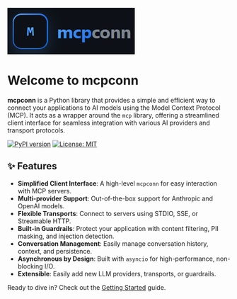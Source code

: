![mcpconn logo](images/logo.png)

# Welcome to mcpconn

**mcpconn** is a Python library that provides a simple and efficient way to connect your applications to AI models using the Model Context Protocol (MCP). It acts as a wrapper around the `mcp` library, offering a streamlined client interface for seamless integration with various AI providers and transport protocols.

[![PyPI version](https://badge.fury.io/py/mcpconn.svg)](https://badge.fury.io/py/mcpconn)
[![License: MIT](https://img.shields.io/badge/License-MIT-yellow.svg)](https://opensource.org/licenses/MIT)

## ✨ Features

- **Simplified Client Interface**: A high-level `mcpconn` for easy interaction with MCP servers.
- **Multi-provider Support**: Out-of-the-box support for Anthropic and OpenAI models.
- **Flexible Transports**: Connect to servers using STDIO, SSE, or Streamable HTTP.
- **Built-in Guardrails**: Protect your application with content filtering, PII masking, and injection detection.
- **Conversation Management**: Easily manage conversation history, context, and persistence.
- **Asynchronous by Design**: Built with `asyncio` for high-performance, non-blocking I/O.
- **Extensible**: Easily add new LLM providers, transports, or guardrails.

Ready to dive in? Check out the [Getting Started](getting-started.md) guide. 